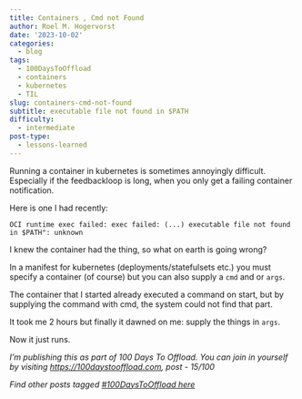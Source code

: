 ```yaml
---
title: Containers , Cmd not Found
author: Roel M. Hogervorst
date: '2023-10-02'
categories:
  - blog
tags:
  - 100DaysToOffload
  - containers
  - kubernetes
  - TIL
slug: containers-cmd-not-found
subtitle: executable file not found in $PATH
difficulty:
  - intermediate
post-type:
  - lessons-learned
---
```


Running a container in kubernetes is sometimes annoyingly difficult.
Especially if the feedbackloop is long, when you only get a failing container
notification.


Here is one I had recently:

`OCI runtime exec failed: exec failed: (...) executable file not found in $PATH": unknown`

I knew the container had the thing, so what on earth is going wrong?

In a manifest for kubernetes (deployments/statefulsets etc.) you must specify
a container (of course) but you can also supply a `cmd` and or `args`.

The container that I started already executed a command on start, but by supplying the command
with cmd, the system could not find that part. 

It took me 2 hours but finally it dawned  on me: supply the things in `args`.

Now it just runs. 



*I’m publishing this as part of 100 Days To Offload. You can join in yourself by visiting https://100daystooffload.com, post - 15/100*

*Find other posts tagged  [#100DaysToOffload here](https://notes.rmhogervorst.nl/tags/100DaysToOffload/)*

